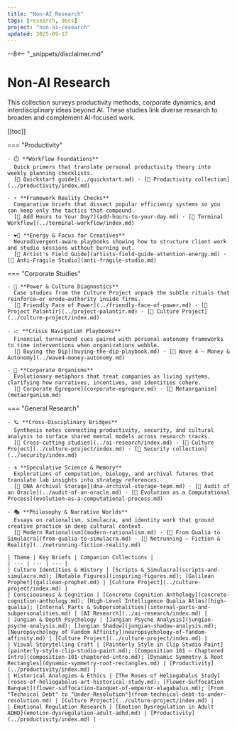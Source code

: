 ```yaml
---
title: "Non-AI Research"
tags: [research, docs]
project: "non-ai-research"
updated: 2025-09-17
---
```


--8<-- "_snippets/disclaimer.md"

# Non-AI Research

This collection surveys productivity methods, corporate dynamics, and
interdisciplinary ideas beyond AI. These studies link diverse research to
broaden and complement AI-focused work.

[[toc]]

=== "Productivity"

    - ⏱️ **Workflow Foundations**  
      Quick primers that translate personal productivity theory into weekly planning checklists.  
      [🔗 Quickstart guide](../quickstart.md) · [🔗 Productivity collection](../productivity/index.md)

    - ⚡ **Framework Reality Checks**  
      Comparative briefs that dissect popular efficiency systems so you can keep only the tactics that compound.  
      [🔗 Add Hours to Your Day?](add-hours-to-your-day.md) · [🔗 Terminal Workflow](../terminal-workflow/index.md)

    - ❤️‍🔥 **Energy & Focus for Creatives**  
      Neurodivergent-aware playbooks showing how to structure client work and studio sessions without burning out.  
      [🔗 Artist's Field Guide](artists-field-guide-attention-energy.md) · [🔗 Anti-Fragile Studio](anti-fragile-studio.md)

=== "Corporate Studies"

    - 🏢 **Power & Culture Diagnostics**  
      Case studies from the Culture Project unpack the subtle rituals that reinforce—or erode—authority inside firms.  
      [🔗 Friendly Face of Power](../friendly-face-of-power.md) · [🔗 Project Palantir](../project-palantir.md) · [🔗 Culture Project](../culture-project/index.md)

    - 📈 **Crisis Navigation Playbooks**  
      Financial turnaround cues paired with personal autonomy frameworks to time interventions when organizations wobble.  
      [🔗 Buying the Dip](buying-the-dip-playbook.md) · [🔗 Wave 4 — Money & Autonomy](../wave4-money-autonomy.md)

    - 🧬 **Corporate Organisms**  
      Evolutionary metaphors that treat companies as living systems, clarifying how narratives, incentives, and identities cohere.  
      [🔗 Corporate Egregore](corporate-egregore.md) · [🔗 Metaorganism](metaorganism.md)

=== "General Research"

    - 🪐 **Cross-Disciplinary Bridges**  
      Synthesis notes connecting productivity, security, and cultural analysis to surface shared mental models across research tracks.  
      [🔗 Cross-cutting studies](../ai-research/index.md) · [🔗 Culture Project](../culture-project/index.md) · [🔗 Security collection](../security/index.md)

    - ⚗️ **Speculative Science & Memory**  
      Explorations of computation, biology, and archival futures that translate lab insights into strategy references.  
      [🔗 DNA Archival Storage](dna-archival-storage-tepm.md) · [🔗 Audit of an Oracle](../audit-of-an-oracle.md) · [🔗 Evolution as a Computational Process](evolution-as-a-computational-process.md)

    - 🎭 **Philosophy & Narrative Worlds**  
      Essays on rationalism, simulacra, and identity work that ground creative practice in deep cultural context.  
      [🔗 Modern Rationalism](modern-rationalism.md) · [🔗 From Qualia to Simulacra](from-qualia-to-simulacra.md) · [🔗 Netrunning — Fiction & Reality](../netrunning-fiction-reality.md)

    | Theme | Key Briefs | Companion Collections |
    | --- | --- | --- |
    | Culture Identities & History | [Scripts & Simulacra](scripts-and-simulacra.md); [Notable Figures](inspiring-figures.md); [Galilean Prophet](galilean-prophet.md) | [Culture Project](../culture-project/index.md) |
    | Consciousness & Cognition | [Concrete Cognition Anthology](concrete-cognition-anthology.md); [High-Level Intelligence Qualia Atlas][high-qualia]; [Internal Parts & Subpersonalities](internal-parts-and-subpersonalities.md) | [AI Research](../ai-research/index.md) |
    | Jungian & Depth Psychology | [Jungian Psyche Analysis](jungian-psyche-analysis.md); [Jungian Shadow](jungian-shadow-analysis.md); [Neuropsychology of Fandom Affinity](neuropsychology-of-fandom-affinity.md) | [Culture Project](../culture-project/index.md) |
    | Visual Storytelling Craft | [Painterly Style in Clip Studio Paint](painterly-style-clip-studio-paint.md); [Composition 101 — Chaptered Intro](composition-101-chaptered-intro.md); [Dynamic Symmetry & Root Rectangles](dynamic-symmetry-root-rectangles.md) | [Productivity](../productivity/index.md) |
    | Historical Analogies & Ethics | [The Roses of Heliogabalus Study](roses-of-heliogabalus-art-historical-study.md); [Flower-Suffocation Banquet](flower-suffocation-banquet-of-emperor-elagabalus.md); [From "Technical Debt" to "Under-Resolution"](from-technical-debt-to-under-resolution.md) | [Culture Project](../culture-project/index.md) |
    | Emotional Regulation Research | [Emotion Dysregulation in Adult ADHD](emotion-dysregulation-adult-adhd.md) | [Productivity](../productivity/index.md) |

[high-qualia]: high-level-intelligence-qualia-atlas.md
